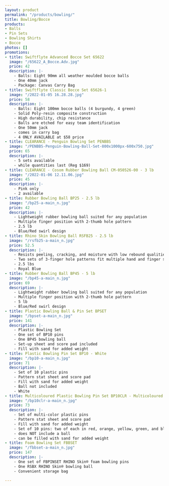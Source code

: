 ```yaml
---
layout: product
permalink: "/products/bowling/"
title: Bowling/Bocce
products:
- Balls
- Pin Sets
- Bowling Shirts
- Bocce
photos: []
promotions:
- title: Swiftflyte Advanced Bocce Set 65622
  image: "/65622_A_Bocce.Adv.jpg"
  price: 42
  description: |-
    - Balls: Eight 90mm all weather moulded bocce balls
    - One 40mm jack
    - Package: Canvas Carry Bag
- title: Swiftflyte Classic Bocce Set 65626-1
  image: "/2022-01-05 16.28.28.jpg"
  price: 58
  description: |-
    - Balls: Eight 100mm bocce balls (4 burgundy, 4 green)
    - Solid Poly-resin composite construction
    - High durability, chip resistance
    - Balls are etched for easy team identification
    - One 50mm jack
    - comes in carry bag
    - 4 ONLY AVAILABLE at $58 price
- title: CLEARANCE - Penguin Bowling Set PENBBS
  image: "/PENBBS-Penguin-Bowling-Ball-Set-800x1000px-600x750.jpg"
  price: 65
  description: |-
    - 5 sets available
    - while quantities last (Reg $169)
- title: CLEARANCE - Cosom Rubber Bowling Ball CM-050526-00 - 3 lb
  image: "/2022-01-06 12.11.06.jpg"
  price: 45
  description: |-
    - Pink only
    - 2 available
- title: Rubber Bowling Ball BP25 - 2.5 lb
  image: "/bp25-a-main_n.jpg"
  price: 42
  description: |-
    - Lightweight rubber bowling ball suited for any population
    - Multiple finger position with 2-thumb hole pattern
    - 2.5 lb
    - Blue/Red swirl design
- title: Rhino Skin Bowling Ball RSFB25 - 2.5 lb
  image: "/rsfb25-a-main_n.jpg"
  price: 52.5
  description: |-
    - Resists peeling, cracking, and moisture with low rebound qualities
    - Two sets of 3-finger hole patterns fit multiple hand and finger sizes
    - 2.5 lbs
    - Royal Blue
- title: Rubber Bowling Ball BP45 - 5 lb
  image: "/bp45-a-main_n.jpg"
  price: 69
  description: |-
    - Lightweight rubber bowling ball suited for any population
    - Multiple finger position with 2-thumb hole pattern
    - 5 lb
    - Blue/Red swirl design
- title: Plastic Bowling Ball & Pin Set BPSET
  image: "/bpset-a-main_n.jpg"
  price: 141
  description: |-
    - Plastic Bowling Set
    - One set of BP10 pins
    - One BP45 bowling ball
    - Set-up sheet and score pad included
    - Fill with sand for added weight
- title: Plastic Bowling Pin Set BP10 - White
  image: "/bp10-a-main_n.jpg"
  price: 71
  description: |-
    - Set of 10 plastic pins
    - Pattern stat sheet and score pad
    - Fill with sand for added weight
    - Ball not included
    - White
- title: Multicoloured Plastic Bowling Pin Set BP10CLR - Multicoloured
  image: "/bp10clr-a-main_n.jpg"
  price: 73
  description: |-
    - Set of multi-color plastic pins
    - Pattern stat sheet and score pad
    - Fill with sand for added weight
    - Set of 10 pins: two of each in red, orange, yellow, green, and blue
    - does NOT include a ball
    - can be filled with sand for added weight
- title: Foam Bowling Set FBBSET
  image: "/fbbset-a-main_n.jpg"
  price: 147
  description: |-
    - One set of FBPINSET RHINO Skin® foam bowling pins
    - One RSBX RHINO Skin® bowling ball
    - Convenient storage bag

---
```

